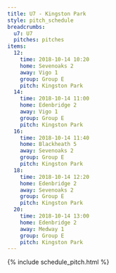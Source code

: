 ```yaml
---
title: U7 - Kingston Park
style: pitch_schedule
breadcrumbs:
  u7: U7
  pitches: pitches
items:
  12:
    time: 2018-10-14 10:20
    home: Sevenoaks 2
    away: Vigo 1
    group: Group E
    pitch: Kingston Park
  14:
    time: 2018-10-14 11:00
    home: Edenbridge 2
    away: Vigo 1
    group: Group E
    pitch: Kingston Park
  16:
    time: 2018-10-14 11:40
    home: Blackheath 5
    away: Sevenoaks 2
    group: Group E
    pitch: Kingston Park
  18:
    time: 2018-10-14 12:20
    home: Edenbridge 2
    away: Sevenoaks 2
    group: Group E
    pitch: Kingston Park
  20:
    time: 2018-10-14 13:00
    home: Edenbridge 2
    away: Medway 1
    group: Group E
    pitch: Kingston Park
---
```


{% include schedule_pitch.html %}
